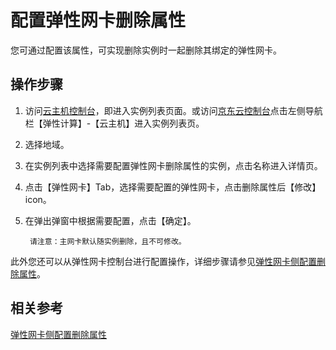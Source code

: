# 配置弹性网卡删除属性

您可通过配置该属性，可实现删除实例时一起删除其绑定的弹性网卡。

## 操作步骤

1. 访问[云主机控制台](https://cns-console.jdcloud.com/host/compute/list)，即进入实例列表页面。或访问[京东云控制台](https://console.jdcloud.com)点击左侧导航栏【弹性计算】-【云主机】进入实例列表页。
2. 选择地域。
3. 在实例列表中选择需要配置弹性网卡删除属性的实例，点击名称进入详情页。
4. 点击【弹性网卡】Tab，选择需要配置的弹性网卡，点击删除属性后【修改】icon。
5. 在弹出弹窗中根据需要配置，点击【确定】。

		请注意：主网卡默认随实例删除，且不可修改。
		
此外您还可以从弹性网卡控制台进行配置操作，详细步骤请参见[弹性网卡侧配置删除属性](../../../../Networking/Elastic-Network-Interface//Operation-Guide/Elastic-Network-Interface-Management/Enable-Delete-with-VM.md)。


## 相关参考

[弹性网卡侧配置删除属性](../../../../Networking/Elastic-Network-Interface//Operation-Guide/Elastic-Network-Interface-Management/Enable-Delete-with-VM.md)

